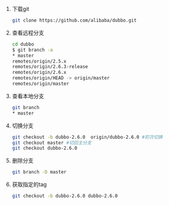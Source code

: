 
1. 下载git
    ```bash
    git clone https://github.com/alibaba/dubbo.git
    ```
2. 查看远程分支
    ```bash
    cd dubbo
    $ git branch -a 
    * master
    remotes/origin/2.5.x
    remotes/origin/2.6.3-release
    remotes/origin/2.6.x
    remotes/origin/HEAD -> origin/master
    remotes/origin/master
    ```

3. 查看本地分支
    ```bash
    git branch
    * master
    ```
4. 切换分支
    ```bash
    git checkout -b dubbo-2.6.0  origin/dubbo-2.6.0 #初次切换
    git checkout master #切回主分支
    git checkout dubbo-2.6.0

    ```
5. 删除分支
    ```bash
    git branch -D master
    ```

6. 获取指定的tag
    ```bash
    git checkout -b dubbo-2.6.0 dubbo-2.6.0
    ```